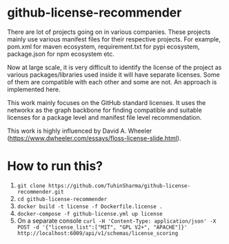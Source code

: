 # github-license-recommender

There are lot of projects going on in various companies. These projects mainly use various manifest files for their respective projects. For example, pom.xml for maven ecosystem, requirement.txt for pypi ecosystem, package.json for npm ecosystem etc. 

Now at large scale, it is very difficult to identify the license of the project as various packages/libraries used inside it will have separate licenses. Some of them are compatible with each other and some are not. An approach is implemented here. 

This work mainly focuses on the GitHub standard licenses. It uses the networkx as the graph backbone for finding compatible and suitable licenses for a package level and manifest file level recommendation.

This work is highly influenced by David A. Wheeler (https://www.dwheeler.com/essays/floss-license-slide.html).

# How to run this?

1. ```git clone https://github.com/TuhinSharma/github-license-recommender.git```
2. ```cd github-license-recommender```
3. ```docker build -t license -f Dockerfile.license .```
4. ```docker-compose -f github-license.yml up license```
5. On a separate console ```curl -H 'Content-Type: application/json' -X POST -d '{"license_list":["MIT", "GPL V2+", "APACHE"]}' http://localhost:6009/api/v1/schemas/license_scoring```


